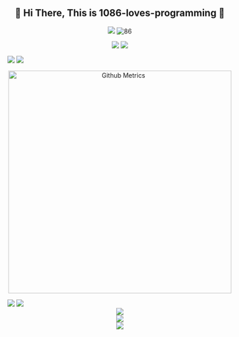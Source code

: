 <h2 align="center">👋 Hi There, This is 1086-loves-programming 👋</h2>
    <p align="center">
        <a href="https://github.com/1086-loves-programming"><img src=https://img.shields.io/badge/dynamic/json?color=272626&label=Github&query=%24.data.totalSubs&suffix=%20followers&url=https%3A%2F%2Fapi.spencerwoo.com%2Fsubstats%2F%3Fsource%3Dgithub%26queryKey%3D1086-loves-programming /></a>
    <img src="https://komarev.com/ghpvc/?username=1086-loves-programming" alt="86"/>
</p>
<p align="center">
    <a href="https://shequ.codemao.cn/user/13869990"><img src=https://img.shields.io/badge/Codemao-编程猫-red /></a>
    <a href="https://space.bilibili.com/1305803109"><img src="https://img.shields.io/badge/Bilibili-B%E7%AB%99-ff69b4"></a>
</p>

![](https://stats.justsong.cn/api/bilibili/?id=1305803109&lang=zh-CN)
![](https://stats.justsong.cn/api/juejin?id=2582088500914903&lang=zh-CN)

<p align="center">
    <img width="500" src="https://metrics.lecoq.io/1086-loves-programming" alt="Github Metrics"><br>
</p>

<img src="https://github-readme-stats.vercel.app/api?username=1086-loves-programming&hide_title=true&hide_border=true&show_icons=trueline_height=21&text_color=000&icon_color=000&bg_color=0,ea6161,ffc64d,fffc4d,52fa5a&theme=graywhite&locale=cn">
<img src="https://github-readme-stats.vercel.app/api/top-langs/?username=1086-loves-programming&hide_title=true&hide_border=true&layout=compact&langs_count=6&text_color=000&icon_color=fff&bg_color=0,52fa5a,4dfcff,c64dff&theme=graywhite&locale=cn">

<div align="center"> <img src="https://github-profile-trophy.vercel.app/?username=1086-loves-programming&locale=cn" /> </div>
<div align="center"> <img src="https://activity-graph.herokuapp.com/graph?username=1086-loves-programming&theme=xcode" /> </div>
<div align="center"> <img src="https://github-readme-streak-stats.herokuapp.com/?user=1086-loves-programming" /> </div>